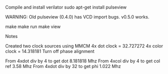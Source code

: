 Compile and install verilator
sudo apt-get install pulseview

WARNING: Old pulseview (0.4.0) has VCD import bugs.  v0.5.0 works.

make
make run
make view


Notes

Created two clock sources using MMCM
4x dot clock = 32.727272
4x color clock = 14.318181
Turn off phase alignment

From 4xdot div by 4 to get dot 8.181818 Mhz
From 4xcol div by 4 to get col ref 3.58 Mhz
From 4xdot div by 32 to get phi 1.022 Mhz
